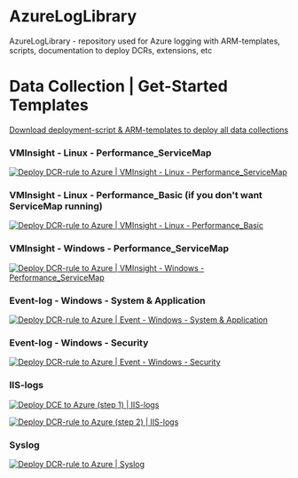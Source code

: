 # AzureLogLibrary
 AzureLogLibrary - repository used for Azure logging with ARM-templates, scripts, documentation to deploy DCRs, extensions, etc

# Data Collection | Get-Started Templates

[Download deployment-script & ARM-templates to deploy all data collections](https://github.com/KnudsenMorten/AzureLogLibrary/archive/refs/heads/main.zip)  

### VMInsight - Linux - Performance_ServiceMap 
[![Deploy DCR-rule to Azure | VMInsight - Linux - Performance_ServiceMap](https://aka.ms/deploytoazurebutton)](https://portal.azure.com/#create/Microsoft.Template/uri/https://raw.githubusercontent.com/KnudsenMorten/AzureLogLibrary/main/DataCollection/vmsight/dcr-linux-vmhealth-performance_servicemap.json)

### VMInsight - Linux - Performance_Basic (if you don't want ServiceMap running)
[![Deploy DCR-rule to Azure | VMInsight - Linux - Performance_Basic](https://aka.ms/deploytoazurebutton)](https://portal.azure.com/#create/Microsoft.Template/uri/https%3A%2F%2Fraw.githubusercontent.com%2FKnudsenMorten%2FAzureLogLibrary%2Fmain%2FDataCollection%2Fvmsight%2Fdcr-linux-vmhealth-performance_basic.json)

### VMInsight - Windows - Performance_ServiceMap 
[![Deploy DCR-rule to Azure | VMInsight - Windows - Performance_ServiceMap ](https://aka.ms/deploytoazurebutton)](https://portal.azure.com/#create/Microsoft.Template/uri/https%3A%2F%2Fraw.githubusercontent.com%2FKnudsenMorten%2FAzureLogLibrary%2Fmain%2FDataCollection%2Fvmsight%2Fdcr-windows-vmhealth-performance_servicemap.json)

### Event-log - Windows - System & Application
[![Deploy DCR-rule to Azure | Event - Windows - System & Application](https://aka.ms/deploytoazurebutton)](https://portal.azure.com/#create/Microsoft.Template/uri/https%3A%2F%2Fraw.githubusercontent.com%2FKnudsenMorten%2FAzureLogLibrary%2Fmain%2FDataCollection%2Fevent-logs%2Fdcr-windows-vmhealth-events-system_application.json)

### Event-log - Windows - Security
[![Deploy DCR-rule to Azure | Event - Windows - Security](https://aka.ms/deploytoazurebutton)](https://portal.azure.com/#create/Microsoft.Template/uri/https%3A%2F%2Fraw.githubusercontent.com%2FKnudsenMorten%2FAzureLogLibrary%2Fmain%2FDataCollection%2Fevent-logs%2Fdcr-windows-vmhealth-events-security.json)

### IIS-logs
[![Deploy DCE to Azure (step 1) | IIS-logs](https://aka.ms/deploytoazurebutton)](https://portal.azure.com/#create/Microsoft.Template/uri/https%3A%2F%2Fraw.githubusercontent.com%2FKnudsenMorten%2FAzureLogLibrary%2Fmain%2FDataCollection%2Fiis-logs%2Fdce-iis-logs.json)

[![Deploy DCR-rule to Azure (step 2) | IIS-logs](https://aka.ms/deploytoazurebutton)](https://portal.azure.com/#create/Microsoft.Template/uri/https%3A%2F%2Fraw.githubusercontent.com%2FKnudsenMorten%2FAzureLogLibrary%2Fmain%2FDataCollection%2Fiis-logs%2Fdcr-windows-vmhealth-iis-logs-W3SVCx.json)

### Syslog
[![Deploy DCR-rule to Azure | Syslog](https://aka.ms/deploytoazurebutton)](https://portal.azure.com/#create/Microsoft.Template/uri/https%3A%2F%2Fraw.githubusercontent.com%2FKnudsenMorten%2FAzureLogLibrary%2Fmain%2FDataCollection%2Fsyslog%2Fdcr-linux-sentinel-forwarder-syslog.json)

